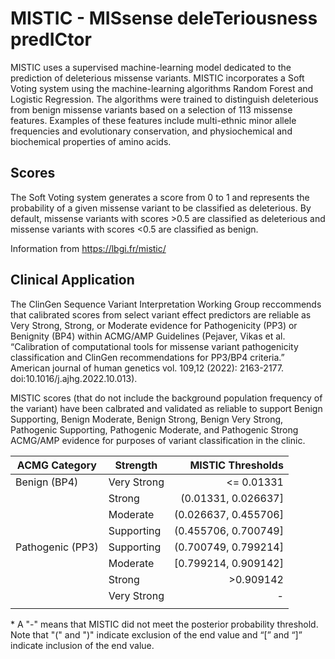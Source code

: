 # MISTIC - MISsense deleTeriousness predICtor

MISTIC uses a supervised machine-learning model dedicated to the prediction of deleterious missense variants. MISTIC incorporates a Soft Voting system using the machine-learning algorithms Random Forest and Logistic Regression. The algorithms were trained to distinguish deleterious from benign missense variants based on a selection of 113 missense features. Examples of these features include multi-ethnic minor allele frequencies and evolutionary conservation, and physiochemical and biochemical properties of amino acids.

## Scores

The Soft Voting system generates a score from 0 to 1 and represents the probability of a given missense variant to be classified as deleterious. By default, missense variants with scores >0.5 are classified as deleterious and missense variants with scores <0.5 are classified as benign.

Information from https://lbgi.fr/mistic/

## Clinical Application

The ClinGen Sequence Variant Interpretation Working Group reccommends that calibrated scores from select variant effect predictors are reliable as Very Strong, Strong, or Moderate evidence for Pathogenicity (PP3) or Benignity (BP4) within ACMG/AMP Guidelines (Pejaver, Vikas et al. “Calibration of computational tools for missense variant pathogenicity classification and ClinGen recommendations for PP3/BP4 criteria.” American journal of human genetics vol. 109,12 (2022): 2163-2177. doi:10.1016/j.ajhg.2022.10.013).

MISTIC scores (that do not include the background population frequency of the variant) have been calbrated and validated as reliable to support Benign Supporting, Benign Moderate, Benign Strong, Benign Very Strong, Pathogenic Supporting, Pathogenic Moderate, and Pathogenic Strong ACMG/AMP evidence for purposes of variant classification in the clinic.

| ACMG Category    | Strength    |    MISTIC Thresholds |
|------------------|-------------|---------------------:|
| Benign (BP4)     | Very Strong |           <= 0.01331 |
|                  | Strong      |  (0.01331, 0.026637] |
|                  | Moderate    | (0.026637, 0.455706] |
|                  | Supporting  | (0.455706, 0.700749] |
| Pathogenic (PP3) | Supporting  | (0.700749, 0.799214] |
|                  | Moderate    | [0.799214, 0.909142] |
|                  | Strong      |            >0.909142 |
|                  | Very Strong |                    - |
|                  |             |                      |

\* A "-" means that MISTIC did not meet the posterior probability threshold. Note that "(" and ")" indicate exclusion of the end value and “[” and “]” indicate inclusion of the end value.
